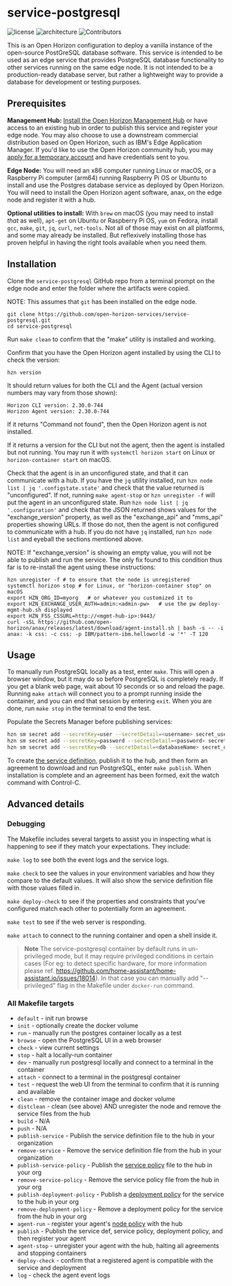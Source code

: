 # service-postgresql

![license](https://img.shields.io/github/license/open-horizon-services/service-postgresql) ![architecture](https://img.shields.io/badge/architecture-x86,_arm64-green) ![Contributors](https://img.shields.io/github/contributors/open-horizon-services/service-postgresql.svg)

This is an Open Horizon configuration to deploy a vanilla instance of the open-source PostGreSQL database software. This service is intended to be used as an edge service that provides PostgreSQL database functionality to other services running on the same edge node.  It is not intended to be a production-ready database server, but rather a lightweight way to provide a database for development or testing purposes.

## Prerequisites

**Management Hub:** [Install the Open Horizon Management Hub](https://open-horizon.github.io/quick-start) or have access to an existing hub in order to publish this service and register your edge node.  You may also choose to use a downstream commercial distribution based on Open Horizon, such as IBM's Edge Application Manager.  If you'd like to use the Open Horizon community hub, you may [apply for a temporary account](https://wiki.lfedge.org/display/LE/Open+Horizon+Management+Hub+Developer+Instance) and have credentials sent to you.

**Edge Node:** You will need an x86 computer running Linux or macOS, or a Raspberry Pi computer (arm64) running Raspberry Pi OS or Ubuntu to install and use the Postgres database service as deployed by Open Horizon.  You will need to install the Open Horizon agent software, anax, on the edge node and register it with a hub.

**Optional utilities to install:**  With `brew` on macOS (you may need to install _that_ as well), `apt-get` on Ubuntu or Raspberry Pi OS, `yum` on Fedora, install `gcc`, `make`, `git`, `jq`, `curl`, `net-tools`.  Not all of those may exist on all platforms, and some may already be installed.  But reflexively installing those has proven helpful in having the right tools available when you need them.

## Installation

Clone the `service-postgresql` GitHub repo from a terminal prompt on the edge node and enter the folder where the artifacts were copied.

  NOTE: This assumes that `git` has been installed on the edge node.

  ``` shell
  git clone https://github.com/open-horizon-services/service-postgresql.git
  cd service-postgresql
  ```

Run `make clean` to confirm that the "make" utility is installed and working.

Confirm that you have the Open Horizon agent installed by using the CLI to check the version:

  ``` shell
  hzn version
  ```

  It should return values for both the CLI and the Agent (actual version numbers may vary from those shown):

  ``` text
  Horizon CLI version: 2.30.0-744
  Horizon Agent version: 2.30.0-744
  ```

  If it returns "Command not found", then the Open Horizon agent is not installed.

  If it returns a version for the CLI but not the agent, then the agent is installed but not running.  You may run it with `systemctl horizon start` on Linux or `horizon-container start` on macOS.

Check that the agent is in an unconfigured state, and that it can communicate with a hub.  If you have the `jq` utility installed, run `hzn node list | jq '.configstate.state'` and check that the value returned is "unconfigured".  If not, running `make agent-stop` or `hzn unregister -f` will put the agent in an unconfigured state.  Run `hzn node list | jq '.configuration'` and check that the JSON returned shows values for the "exchange_version" property, as well as the "exchange_api" and "mms_api" properties showing URLs.  If those do not, then the agent is not configured to communicate with a hub.  If you do not have `jq` installed, run `hzn node list` and eyeball the sections mentioned above.

NOTE: If "exchange_version" is showing an empty value, you will not be able to publish and run the service.  The only fix found to this condition thus far is to re-install the agent using these instructions:

``` shell
hzn unregister -f # to ensure that the node is unregistered
systemctl horizon stop # for Linux, or "horizon-container stop" on macOS
export HZN_ORG_ID=myorg   # or whatever you customized it to
export HZN_EXCHANGE_USER_AUTH=admin:<admin-pw>   # use the pw deploy-mgmt-hub.sh displayed
export HZN_FSS_CSSURL=http://<mgmt-hub-ip>:9443/
curl -sSL https://github.com/open-horizon/anax/releases/latest/download/agent-install.sh | bash -s -- -i anax: -k css: -c css: -p IBM/pattern-ibm.helloworld -w '*' -T 120
```

## Usage

To manually run PostgreSQL locally as a test, enter `make`.  This will open a browser window, but it may do so before PostgreSQL is completely ready.  If you get a blank web page, wait about 10 seconds or so and reload the page.  Running `make attach` will connect you to a prompt running inside the container, and you can end that session by entering `exit`.  When you are done, run `make stop` in the terminal to end the test.

Populate the Secrets Manager before publishing services:

```bash
hzn sm secret add --secretKey=user --secretDetail=<username> secret_user
hzn sm secret add --secretKey=password --secretDetail=<password> secret_password
hzn sm secret add --secretKey=db --secretDetail=<databaseName> secret_db
```

To create [the service definition](https://github.com/open-horizon/examples/blob/master/edge/services/helloworld/CreateService.md#build-publish-your-hw), publish it to the hub, and then form an agreement to download and run PostgreSQL, enter `make publish`.  When installation is complete and an agreement has been formed, exit the watch command with Control-C.

## Advanced details

### Debugging

The Makefile includes several targets to assist you in inspecting what is happening to see if they match your expectations.  They include:

`make log` to see both the event logs and the service logs.

`make check` to see the values in your environment variables and how they compare to the default values.  It will also show the service definition file with those values filled in.

`make deploy-check` to see if the properties and constraints that you've configured match each other to potentially form an agreement.

`make test` to see if the web server is responding.

`make attach` to connect to the running container and open a shell inside it.

> **Note** The service-postgresql container by default runs in un-privileged mode, but it may require privileged conditions in certain cases (For eg: to detect specific hardware, for more information please ref. <https://github.com/home-assistant/home-assistant.io/issues/18014>). In that case you can manually add "--privileged" flag in the Makefile under `docker-run` command.

### All Makefile targets

* `default` - init run browse
* `init` - optionally create the docker volume
* `run` - manually run the postgres container locally as a test
* `browse` - open the PostgreSQL UI in a web browser
* `check` - view current settings
* `stop` - halt a locally-run container
* `dev` - manually run postgresql locally and connect to a terminal in the container
* `attach` - connect to a terminal in the postgresql container
* `test` - request the web UI from the terminal to confirm that it is running and available
* `clean` - remove the container image and docker volume
* `distclean` - clean (see above) AND unregister the node and remove the service files from the hub
* `build` - N/A
* `push` - N/A
* `publish-service` - Publish the service definition file to the hub in your organization
* `remove-service` - Remove the service definition file from the hub in your organization
* `publish-service-policy` - Publish the [service policy](https://github.com/open-horizon/examples/blob/master/edge/services/helloworld/PolicyRegister.md#service-policy) file to the hub in your org
* `remove-service-policy` - Remove the service policy file from the hub in your org
* `publish-deployment-policy` - Publish a [deployment policy](https://github.com/open-horizon/examples/blob/master/edge/services/helloworld/PolicyRegister.md#deployment-policy) for the service to the hub in your org
* `remove-deployment-policy` - Remove a deployment policy for the service from the hub in your org
* `agent-run` - register your agent's [node policy](https://github.com/open-horizon/examples/blob/master/edge/services/helloworld/PolicyRegister.md#node-policy) with the hub
* `publish` - Publish the service def, service policy, deployment policy, and then register your agent
* `agent-stop` - unregister your agent with the hub, halting all agreements and stopping containers
* `deploy-check` - confirm that a registered agent is compatible with the service and deployment
* `log` - check the agent event logs